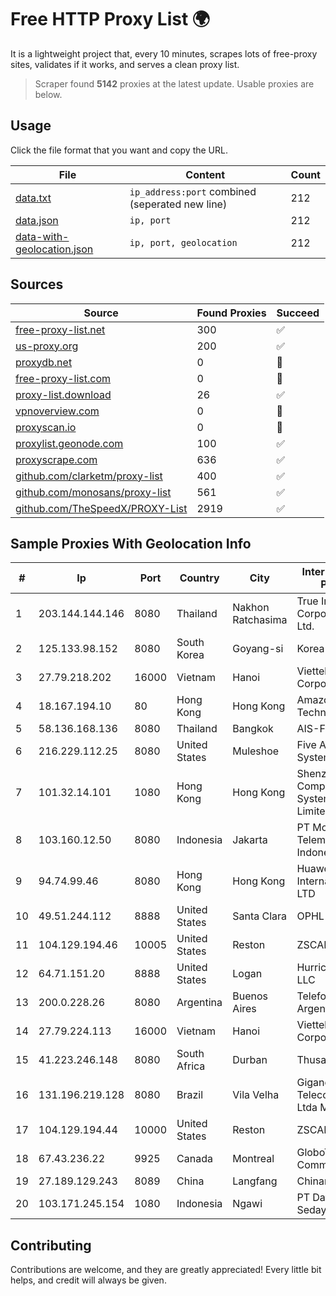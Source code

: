 
# Free HTTP Proxy List 🌍

It is a lightweight project that, every 10 minutes, scrapes lots of free-proxy sites, validates if it works, and serves a clean proxy list.


> Scraper found **5142** proxies at the latest update. Usable proxies are below.

## Usage

Click the file format that you want and copy the URL.


|File|Content|Count|
|----|-------|-----|
|[data.txt](https://raw.githubusercontent.com/themiralay/Proxy-List-World/master/data.txt)|`ip_address:port` combined (seperated new line)|212|
|[data.json](https://raw.githubusercontent.com/themiralay/Proxy-List-World/master/data.json)|`ip, port`|212|
|[data-with-geolocation.json](https://raw.githubusercontent.com/themiralay/Proxy-List-World/master/data-with-geolocation.json)|`ip, port, geolocation`|212|

## Sources

|Source|Found Proxies|Succeed|
|------|-------------|-------|
|[free-proxy-list.net](https://free-proxy-list.net)|300|✅|
|[us-proxy.org](https://www.us-proxy.org)|200|✅|
|[proxydb.net](http://proxydb.net)|0|🚫|
|[free-proxy-list.com](https://free-proxy-list.com/?page=&port=&type%5B%5D=http&type%5B%5D=https&up_time=0&search=Search)|0|🚫|
|[proxy-list.download](https://www.proxy-list.download/HTTP)|26|✅|
|[vpnoverview.com](https://vpnoverview.com/privacy/anonymous-browsing/free-proxy-servers)|0|🚫|
|[proxyscan.io](https://www.proxyscan.io)|0|🚫|
|[proxylist.geonode.com](https://proxylist.geonode.com/api/proxy-list?limit=300&page=1&sort_by=lastChecked&sort_type=desc&protocols=http,https)|100|✅|
|[proxyscrape.com](https://api.proxyscrape.com/v2/?request=displayproxies&protocol=http&timeout=10000&country=all&ssl=all&anonymity=all)|636|✅|
|[github.com/clarketm/proxy-list](https://raw.githubusercontent.com/clarketm/proxy-list/master/proxy-list-raw.txt)|400|✅|
|[github.com/monosans/proxy-list](https://raw.githubusercontent.com/monosans/proxy-list/main/proxies/http.txt)|561|✅|
|[github.com/TheSpeedX/PROXY-List](https://raw.githubusercontent.com/TheSpeedX/PROXY-List/master/http.txt)|2919|✅|


## Sample Proxies With Geolocation Info

|#|Ip|Port|Country|City|Internet Service Provider|
|-|--|----|-------|----|-------------------------|
|1|203.144.144.146|8080|Thailand|Nakhon Ratchasima|True Internet Corporation CO. Ltd.|
|2|125.133.98.152|8080|South Korea|Goyang-si|Korea Telecom|
|3|27.79.218.202|16000|Vietnam|Hanoi|Viettel Corporation|
|4|18.167.194.10|80|Hong Kong|Hong Kong|Amazon Technologies Inc.|
|5|58.136.168.136|8080|Thailand|Bangkok|AIS-Fibre|
|6|216.229.112.25|8080|United States|Muleshoe|Five Area Systems, LLC|
|7|101.32.14.101|1080|Hong Kong|Hong Kong|Shenzhen Tencent Computer Systems Company Limited|
|8|103.160.12.50|8080|Indonesia|Jakarta|PT Mora Telematika Indonesia|
|9|94.74.99.46|8080|Hong Kong|Hong Kong|Huawei International Pte. LTD|
|10|49.51.244.112|8888|United States|Santa Clara|OPHL|
|11|104.129.194.46|10005|United States|Reston|ZSCALER, INC.|
|12|64.71.151.20|8888|United States|Logan|Hurricane Electric LLC|
|13|200.0.228.26|8080|Argentina|Buenos Aires|Telefonica de Argentina|
|14|27.79.224.113|16000|Vietnam|Hanoi|Viettel Corporation|
|15|41.223.246.148|8080|South Africa|Durban|Thusaconnect|
|16|131.196.219.128|8080|Brazil|Vila Velha|Giganetlink Telecomunicacoes Ltda ME - ME|
|17|104.129.194.44|10000|United States|Reston|ZSCALER, INC.|
|18|67.43.236.22|9925|Canada|Montreal|GloboTech Communications|
|19|27.189.129.243|8089|China|Langfang|Chinanet|
|20|103.171.245.154|1080|Indonesia|Ngawi|PT Data Arta Sedaya|



## Contributing

Contributions are welcome, and they are greatly appreciated! Every
little bit helps, and credit will always be given.

